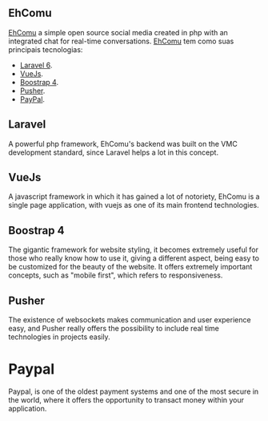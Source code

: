 ## EhComu

[EhComu](https://ehcomu.herokuapp.com/) a simple open source social media created in php with an integrated chat for real-time conversations. [EhComu](https://ehcomu.herokuapp.com/) tem como suas principais tecnologias:

- [Laravel 6](https://laravel.com/).
- [VueJs](https://vuejs.org/).
- [Boostrap 4](https://getbootstrap.com/).
- [Pusher](https://pusher.com/).
- [PayPal](https://developer.paypal.com/).


## Laravel

A powerful php framework, EhComu's backend was built on the VMC development standard, since Laravel helps a lot in this concept.

## VueJs
A javascript framework in which it has gained a lot of notoriety, EhComu is a single page application, with vuejs as one of its main frontend technologies.

## Boostrap 4
The gigantic framework for website styling, it becomes extremely useful for those who really know how to use it, giving a different aspect, being easy to be customized for the beauty of the website. It offers extremely important concepts, such as "mobile first", which refers to responsiveness.

## Pusher
The existence of websockets makes communication and user experience easy, and Pusher really offers the possibility to include real time technologies in projects easily.

# Paypal
Paypal, is one of the oldest payment systems and one of the most secure in the world, where it offers the opportunity to transact money within your application.

